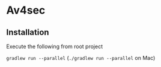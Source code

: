 # Av4sec

## Installation

Execute the following from root project

`gradlew run --parallel` (`./gradlew run --parallel` on Mac)
